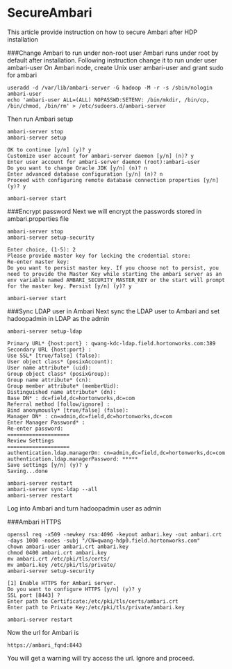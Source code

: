# SecureAmbari
This article provide instruction on how to secure Ambari after HDP installation

###Change Ambari to run under non-root user
Ambari runs under root by default after installation. Following instruction change it to run under user ambari-user
On Ambari node, create Unix user ambari-user and grant sudo for ambari
```
useradd -d /var/lib/ambari-server -G hadoop -M -r -s /sbin/nologin ambari-user
echo 'ambari-user ALL=(ALL) NOPASSWD:SETENV: /bin/mkdir, /bin/cp, /bin/chmod, /bin/rm' > /etc/sudoers.d/ambari-server
```
Then run Ambari setup
```
ambari-server stop
ambari-server setup 

OK to continue [y/n] (y)? y
Customize user account for ambari-server daemon [y/n] (n)? y
Enter user account for ambari-server daemon (root):ambari-user
Do you want to change Oracle JDK [y/n] (n)? n
Enter advanced database configuration [y/n] (n)? n
Proceed with configuring remote database connection properties [y/n] (y)? y

ambari-server start
```

###Encrypt password 
Next we will encrypt the passwords stored in ambari.properties file
```
ambari-server stop
ambari-server setup-security

Enter choice, (1-5): 2
Please provide master key for locking the credential store:
Re-enter master key:
Do you want to persist master key. If you choose not to persist, you need to provide the Master Key while starting the ambari server as an env variable named AMBARI_SECURITY_MASTER_KEY or the start will prompt for the master key. Persist [y/n] (y)? y

ambari-server start
```

###Sync LDAP user in Ambari
Next sync the LDAP user to Ambari and set hadoopadmin in LDAP as the admin
```
ambari-server setup-ldap

Primary URL* {host:port} : qwang-kdc-ldap.field.hortonworks.com:389
Secondary URL {host:port} :
Use SSL* [true/false] (false):
User object class* (posixAccount):
User name attribute* (uid):
Group object class* (posixGroup):
Group name attribute* (cn):
Group member attribute* (memberUid):
Distinguished name attribute* (dn):
Base DN* : dc=field,dc=hortonworks,dc=com
Referral method [follow/ignore] :
Bind anonymously* [true/false] (false):
Manager DN* : cn=admin,dc=field,dc=hortonworks,dc=com
Enter Manager Password* :
Re-enter password:
====================
Review Settings
====================
authentication.ldap.managerDn: cn=admin,dc=field,dc=hortonworks,dc=com
authentication.ldap.managerPassword: *****
Save settings [y/n] (y)? y
Saving...done

ambari-server restart
ambari-server sync-ldap --all
ambari-server restart
```
Log into Ambari and turn hadoopadmin user as admin

###Ambari HTTPS
```
openssl req -x509 -newkey rsa:4096 -keyout ambari.key -out ambari.crt -days 1000 -nodes -subj "/CN=qwang-hdp0.field.hortonworks.com"
chown ambari-user ambari.crt ambari.key
chmod 0400 ambari.crt ambari.key
mv ambari.crt /etc/pki/tls/certs/
mv ambari.key /etc/pki/tls/private/
ambari-server setup-security

[1] Enable HTTPS for Ambari server.
Do you want to configure HTTPS [y/n] (y)? y
SSL port [8443] ?
Enter path to Certificate:/etc/pki/tls/certs/ambari.crt 
Enter path to Private Key:/etc/pki/tls/private/ambari.key

ambari-server restart
```
Now the url for Ambari is
```
https://ambari_fqnd:8443
```
You will get a warning will try access the url. Ignore and proceed.
